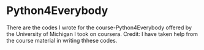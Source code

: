 # Python4Everybody
There are the codes I wrote for the course-Python4Everybody offered by the University of Michigan I took on coursera. 
Credit: I have taken help from the course material in writing thhese codes.

